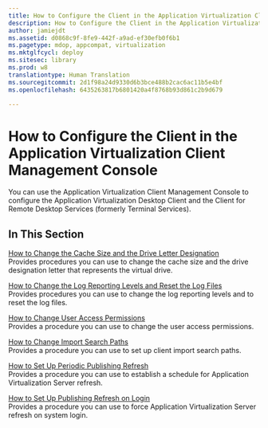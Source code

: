 ```yaml
---
title: How to Configure the Client in the Application Virtualization Client Management Console
description: How to Configure the Client in the Application Virtualization Client Management Console
author: jamiejdt
ms.assetid: d0868c9f-8fe9-442f-a9ad-ef30efb0f6b1
ms.pagetype: mdop, appcompat, virtualization
ms.mktglfcycl: deploy
ms.sitesec: library
ms.prod: w8
translationtype: Human Translation
ms.sourcegitcommit: 2d1f98a24d9330d6b3bce488b2cac6ac11b5e4bf
ms.openlocfilehash: 6435263817b6801420a4f8768b93d861c2b9d679

---
```



# How to Configure the Client in the Application Virtualization Client Management Console


You can use the Application Virtualization Client Management Console to configure the Application Virtualization Desktop Client and the Client for Remote Desktop Services (formerly Terminal Services).

## In This Section


<a href="" id="how-to-change-the-cache-size-and-the-drive-letter-designation"></a>[How to Change the Cache Size and the Drive Letter Designation](how-to-change-the-cache-size-and-the-drive-letter-designation.md)  
Provides procedures you can use to change the cache size and the drive designation letter that represents the virtual drive.

<a href="" id="how-to-change-the-log-reporting-levels-and-reset-the-log-files"></a>[How to Change the Log Reporting Levels and Reset the Log Files](how-to-change-the-log-reporting-levels-and-reset-the-log-files.md)  
Provides procedures you can use to change the log reporting levels and to reset the log files.

<a href="" id="how-to-change-user-access-permissions"></a>[How to Change User Access Permissions](how-to-change-user-access-permissions.md)  
Provides a procedure you can use to change the user access permissions.

<a href="" id="how-to-change-import-search-paths"></a>[How to Change Import Search Paths](how-to-change-import-search-paths.md)  
Provides a procedure you can use to set up client import search paths.

<a href="" id="how-to-set-up-periodic-publishing-refresh"></a>[How to Set Up Periodic Publishing Refresh](how-to-set-up-periodic-publishing-refresh.md)  
Provides a procedure you can use to establish a schedule for Application Virtualization Server refresh.

<a href="" id="how-to-set-up-publishing-refresh-on-login"></a>[How to Set Up Publishing Refresh on Login](how-to-set-up-publishing-refresh-on-login.md)  
Provides a procedure you can use to force Application Virtualization Server refresh on system login.

 

 








<!--HONumber=Jun16_HO4-->


